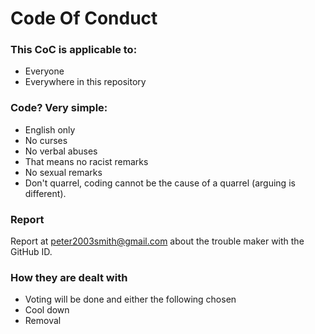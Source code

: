 # Code Of Conduct

### This CoC is applicable to:
- Everyone
- Everywhere in this repository

### Code? Very simple:
- English only
- No curses
- No verbal abuses
- That means no racist remarks
- No sexual remarks
- Don't quarrel, coding cannot be the cause of a quarrel (arguing is different).

### Report
Report at <a href="mailto:peter2003smith@gmail.com">
    peter2003smith@gmail.com
</a> about the trouble maker with the GitHub ID.

### How they are dealt with
- Voting will be done and either the following chosen
- Cool down
- Removal
